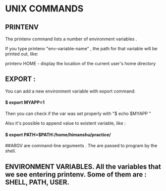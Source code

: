 # UNIX COMMANDS
     
## PRINTENV
  
The printenv command lists a number of environment variables .

 If you type printenv "env-variable-name" , the path for that variable will be printed out, like: 
 
 printenv HOME  - display the location of the current user's home directory
 
## EXPORT :
 
 You can add a new environment variable with export command: 
 
#### $ export MYAPP=1
 
 Then you can check if the var was set properly with "$ echo $MYAPP "
 
 Also it's possible to append value to existent variable, like :
 
#### $ export PATH=$PATH:/home/himanshu/practice/
 
##ARGV are command-line arguments . The are passed to program by the shell. 
 
## ENVIRONMENT VARIABLES. All the variables that we see entering printenv. Some of them are : SHELL, PATH, USER.

